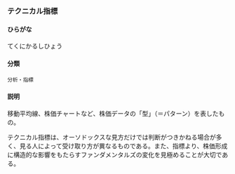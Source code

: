 <div style="display:none;">

## [あ行](securities-terms?id=あ行)
## [か行](securities-terms?id=か行)
## [さ行](securities-terms?id=さ行)
## [た行](securities-terms?id=た行)

</div>

### テクニカル指標

#### ひらがな

てくにかるしひょう

#### 分類

`分析・指標`

#### 説明

移動平均線、株価チャートなど、株価データの「型」（＝パターン）を表したもの。
テクニカル指標は、オーソドックスな見方だけでは判断がつきかねる場合が多く、見る人によって受け取り方が異なるものである。また、指標より、株価形成に構造的な影響をもたらすファンダメンタルズの変化を見極めることが大切である。

<div style="display:none;">

## [な行](securities-terms?id=な行)
## [は行](securities-terms?id=は行)
## [ま行](securities-terms?id=ま行)
## [や行](securities-terms?id=や行)
## [ら行](securities-terms?id=ら行)
## [わ行](securities-terms?id=わ行)
## [英数字・記号](securities-terms?id=英数字・記号)

</div>

